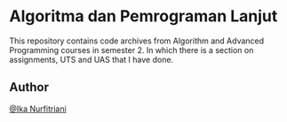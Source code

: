 # Algoritma dan Pemrograman Lanjut
This repository contains code archives from Algorithm and Advanced Programming courses in semester 2. In which there is a section on assignments, UTS and UAS that I have done.

## Author
[@Ika Nurfitriani](http://github.com/ikanurfitriani)
